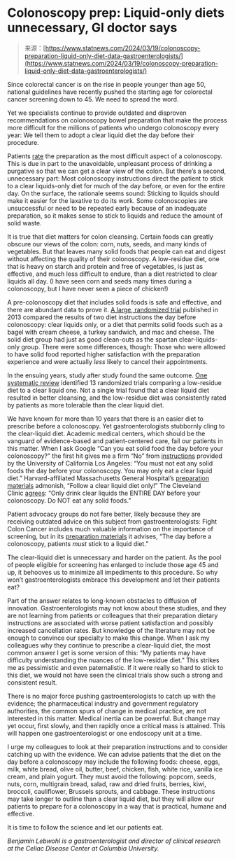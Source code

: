 <!--yml
category: 未分类
date: 2024-05-29 12:35:55
-->

# Colonoscopy prep: Liquid-only diets unnecessary, GI doctor says

> 来源：[https://www.statnews.com/2024/03/19/colonoscopy-preparation-liquid-only-diet-data-gastroenterologists/](https://www.statnews.com/2024/03/19/colonoscopy-preparation-liquid-only-diet-data-gastroenterologists/)

Since colorectal cancer is on the rise in people younger than age 50, national guidelines have recently pushed the starting age for colorectal cancer screening down to 45\. We need to spread the word.

Yet we specialists continue to provide outdated and disproven recommendations on colonoscopy bowel preparation that make the process more difficult for the millions of patients who undergo colonoscopy every year: We tell them to adopt a clear liquid diet the day before their procedure.

Patients [rate](https://pubmed.ncbi.nlm.nih.gov/17173914/) the preparation as the most difficult aspect of a colonoscopy. This is due in part to the unavoidable, unpleasant process of drinking a purgative so that we can get a clear view of the colon. But there’s a second, unnecessary part: Most colonoscopy instructions direct the patient to stick to a clear liquids-only diet for much of the day before, or even for the entire day. On the surface, the rationale seems sound: Sticking to liquids should make it easier for the laxative to do its work. Some colonoscopies are unsuccessful or need to be repeated early because of an inadequate preparation, so it makes sense to stick to liquids and reduce the amount of solid waste.

It is true that diet matters for colon cleansing. Certain foods can greatly obscure our views of the colon: corn, nuts, seeds, and many kinds of vegetables. But that leaves many solid foods that people can eat and digest without affecting the quality of their colonoscopy. A low-residue diet, one that is heavy on starch and protein and free of vegetables, is just as effective, and much less difficult to endure, than a diet restricted to clear liquids all day. (I have seen corn and seeds many times during a colonoscopy, but I have never seen a piece of chicken!)

A pre-colonoscopy diet that includes solid foods is safe and effective, and there are abundant data to prove it. [A large, randomized trial](https://pubmed.ncbi.nlm.nih.gov/23531424/) published in 2013 compared the results of two diet instructions the day before colonoscopy: clear liquids only, or a diet that permits solid foods such as a bagel with cream cheese, a turkey sandwich, and mac and cheese. The solid diet group had just as good clean-outs as the spartan clear-liquids-only group. There were some differences, though: Those who were allowed to have solid food reported higher satisfaction with the preparation experience and were actually *less* likely to cancel their appointments.

In the ensuing years, study after study found the same outcome. [One systematic review](https://pubmed.ncbi.nlm.nih.gov/34471982/) identified 13 randomized trials comparing a low-residue diet to a clear liquid one. Not a single trial found that a clear liquid diet resulted in better cleansing, and the low-residue diet was consistently rated by patients as more tolerable than the clear liquid diet.

We have known for more than 10 years that there is an easier diet to prescribe before a colonoscopy. Yet gastroenterologists stubbornly cling to the clear-liquid diet. Academic medical centers, which should be the vanguard of evidence-based and patient-centered care, fail our patients in this matter. When I ask Google “Can you eat solid food the day before your colonoscopy?” the first hit gives me a firm “No” from [instructions](https://www.uclahealth.org/Workfiles/brochures-programs/preparing-colonoscopy-en.pdf) provided by the University of California Los Angeles: “You must not eat any solid foods the day before your colonoscopy. You may only eat a clear liquid diet.” Harvard-affiliated Massachusetts General Hospital’s [preparation materials](https://www.massgeneral.org/assets/mgh/pdf/medicine/gastroenterology/gi-prep/new-endo-preps/colonoscopy_miralax.pdf) admonish, “Follow a clear liquid diet only!” The Cleveland Clinic [agrees](https://my.clevelandclinic.org/health/articles/21217-miralax-gatorade-bowel-preparation-instructions): “Only drink clear liquids the ENTIRE DAY before your colonoscopy. Do NOT eat any solid foods.”

Patient advocacy groups do not fare better, likely because they are receiving outdated advice on this subject from gastroenterologists: Fight Colon Cancer includes much valuable information on the importance of screening, but in its [preparation materials](https://fightcolorectalcancer.org/blog/colonoscopy-prep-tips/?gad_source=1&gclid=CjwKCAiA3JCvBhA8EiwA4kujZmnGHeC6IJLewZS8-BNoKawG7KZFLNVS8pRRRhZsOo0ncJrgroC0RxoCQDIQAvD_BwE) it advises, “The day before a colonoscopy, patients *must* stick to a liquid diet.”

The clear-liquid diet is unnecessary and harder on the patient. As the pool of people eligible for screening has enlarged to include those age 45 and up, it behooves us to minimize all impediments to this procedure. So why won’t gastroenterologists embrace this development and let their patients eat?

Part of the answer relates to long-known obstacles to diffusion of innovation. Gastroenterologists may not know about these studies, and they are not learning from patients or colleagues that their preparation dietary instructions are associated with worse patient satisfaction and possibly increased cancellation rates. But knowledge of the literature may not be enough to convince our specialty to make this change. When I ask my colleagues why they continue to prescribe a clear-liquid diet, the most common answer I get is some version of this: “My patients may have difficulty understanding the nuances of the low-residue diet.” This strikes me as pessimistic and even paternalistic. If it were really so hard to stick to this diet, we would not have seen the clinical trials show such a strong and consistent result.

There is no major force pushing gastroenterologists to catch up with the evidence; the pharmaceutical industry and government regulatory authorities, the common spurs of change in medical practice, are not interested in this matter. Medical inertia can be powerful. But change may yet occur, first slowly, and then rapidly once a critical mass is attained. This will happen one gastroenterologist or one endoscopy unit at a time.

I urge my colleagues to look at their preparation instructions and to consider catching up with the evidence. We can advise patients that the diet on the day before a colonoscopy may include the following foods: cheese, eggs, milk, white bread, olive oil, butter, beef, chicken, fish, white rice, vanilla ice cream, and plain yogurt. They must avoid the following: popcorn, seeds, nuts, corn, multigrain bread, salad, raw and dried fruits, berries, kiwi, broccoli, cauliflower, Brussels sprouts, and cabbage. These instructions may take longer to outline than a clear liquid diet, but they will allow our patients to prepare for a colonoscopy in a way that is practical, humane and effective.

It is time to follow the science and let our patients eat.

*Benjamin Lebwohl is a gastroenterologist and director of clinical research at the Celiac Disease Center at Columbia University.*